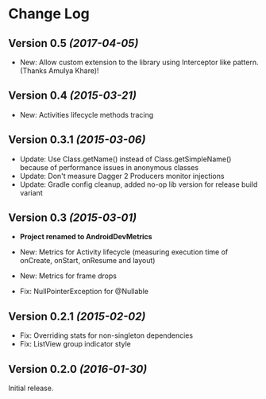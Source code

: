 Change Log
==========

Version 0.5 *(2017-04-05)*
----------------------------

* New: Allow custom extension to the library using Interceptor like pattern. (Thanks Amulya Khare)!

Version 0.4 *(2015-03-21)*
----------------------------

* New: Activities lifecycle methods tracing

Version 0.3.1 *(2015-03-06)*
----------------------------

* Update: Use Class.getName() instead of Class.getSimpleName() because of performance issues in anonymous classes
* Update: Don't measure Dagger 2 Producers monitor injections
* Update: Gradle config cleanup, added no-op lib version for release build variant

Version 0.3 *(2015-03-01)*
----------------------------

* **Project renamed to AndroidDevMetrics**

* New: Metrics for Activity lifecycle (measuring execution time of onCreate, onStart, onResume and layout)
* New: Metrics for frame drops
* Fix: NullPointerException for @Nullable 

Version 0.2.1 *(2015-02-02)* 
----------------------------

 * Fix: Overriding stats for non-singleton dependencies
 * Fix: ListView group indicator style


Version 0.2.0 *(2016-01-30)*
----------------------------

Initial release.
